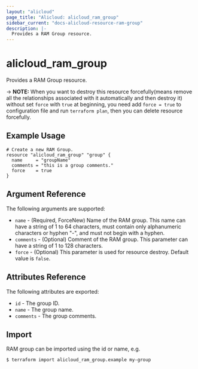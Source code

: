 ```yaml
---
layout: "alicloud"
page_title: "Alicloud: alicloud_ram_group"
sidebar_current: "docs-alicloud-resource-ram-group"
description: |-
  Provides a RAM Group resource.
---
```


# alicloud\_ram\_group

Provides a RAM Group resource.

-> **NOTE:** When you want to destroy this resource forcefully(means remove all the relationships associated with it automatically and then destroy it) without set `force`  with `true` at beginning, you need add `force = true` to configuration file and run `terraform plan`, then you can delete resource forcefully. 

## Example Usage

```
# Create a new RAM Group.
resource "alicloud_ram_group" "group" {
  name     = "groupName"
  comments = "this is a group comments."
  force    = true
}
```
## Argument Reference

The following arguments are supported:

* `name` - (Required, ForceNew) Name of the RAM group. This name can have a string of 1 to 64 characters, must contain only alphanumeric characters or hyphen "-", and must not begin with a hyphen.
* `comments` - (Optional) Comment of the RAM group. This parameter can have a string of 1 to 128 characters.
* `force` - (Optional) This parameter is used for resource destroy. Default value is `false`.

## Attributes Reference

The following attributes are exported:

* `id` - The group ID.
* `name` - The group name.
* `comments` - The group comments.

## Import

RAM group can be imported using the id or name, e.g.

```
$ terraform import alicloud_ram_group.example my-group
```